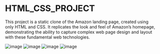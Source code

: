 # HTML_CSS_PROJECT

This project is a static clone of the Amazon landing page, created using only HTML and CSS. It replicates the look and feel of Amazon’s homepage, demonstrating the ability to capture complex web page design and layout with these fundamental web technologies.

![image](https://github.com/user-attachments/assets/a5b19169-1f1b-4cdc-a47f-b28b9651527c)
![image](https://github.com/user-attachments/assets/2c55c7c7-1f44-407b-ada8-0dc1d4e9b014)
![image](https://github.com/user-attachments/assets/bec3bc86-8282-4707-b71e-9851baeadad2)
![image](https://github.com/user-attachments/assets/3be40ea4-5d62-46ee-830f-5f4f6e607802)







